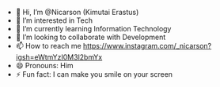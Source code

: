 - 👋 Hi, I’m @Nicarson (Kimutai Erastus) 
- 👀 I’m interested in Tech
- 🌱 I’m currently learning Information Technology 
- 💞️ I’m looking to collaborate with Development 
- 📫 How to reach me https://www.instagram.com/_nicarson?igsh=eWtmYzI0M3l2bmYx
- 😄 Pronouns: Him
- ⚡ Fun fact: I can make you smile on your screen

<!---
Nicarson/Nicarson is a ✨ special ✨ repository because its `README.md` (this file) appears on your GitHub profile.
You can click the Preview link to take a look at your changes.
--->
